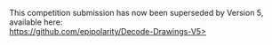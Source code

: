 This competition submission has now been superseded by Version 5, available here:  
https://github.com/epipolarity/Decode-Drawings-V5>